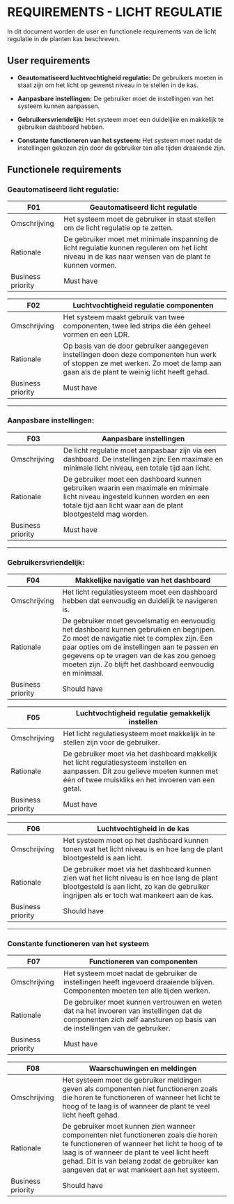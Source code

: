 # REQUIREMENTS - LICHT REGULATIE

In dit document worden de user en functionele requirements van de licht regulatie in de planten kas beschreven.

## User requirements
- **Geautomatiseerd luchtvochtigheid regulatie:** De gebruikers moeten in staat zijn om het licht op gewenst niveau in te stellen in de kas.

- **Aanpasbare instellingen:** De gebruiker moet de instellingen van het systeem kunnen aanpassen.

- **Gebruikersvriendelijk:** Het systeem moet een duidelijke en makkelijk te gebruiken dashboard hebben.

- **Constante functioneren van het systeem:** Het systeem moet nadat de instellingen gekozen zijn door de gebruiker ten alle tijden draaiende zijn.

## Functionele requirements
### **Geautomatiseerd licht regulatie:**
F01 | Geautomatiseerd licht regulatie
--- | ---
Omschrijving | Het systeem moet de gebruiker in staat stellen om de licht regulatie op te zetten.
Rationale | De gebruiker moet met minimale inspanning de licht regulatie kunnen reguleren om het licht niveau in de kas naar wensen van de plant te kunnen vormen.
Business priority | Must have

F02 | Luchtvochtigheid regulatie componenten
--- | ---
Omschrijving | Het systeem maakt gebruik van twee componenten, twee led strips die één geheel vormen en een LDR.
Rationale | Op basis van de door gebruiker aangegeven instellingen doen deze componenten hun werk of stoppen ze met werken. Zo moet de lamp aan gaan als de plant te weinig licht heeft gehad.
Business priority | Must have

--- 

### **Aanpasbare instellingen:**
F03 | Aanpasbare instellingen
--- | ---
Omschrijving | De licht regulatie moet aanpasbaar zijn via een dashboard. De instellingen zijn: Een maximale en minimale licht niveau, een totale tijd aan licht.
Rationale | De gebruiker moet een dashboard kunnen gebruiken waarin een maximale en minimale licht niveau ingesteld kunnen worden en een totale tijd aan licht waar aan de plant blootgesteld mag worden.
Business priority | Must have

---

### **Gebruikersvriendelijk:**
F04 | Makkelijke navigatie van het dashboard
--- | ---
Omschrijving | Het licht regulatiesysteem moet een dashboard hebben dat eenvoudig en duidelijk te navigeren is.
Rationale | De gebruiker moet gevoelsmatig en eenvoudig het dashboard kunnen gebruiken en begrijpen. Zo moet de navigatie niet te complex zijn. Een paar opties om de instellingen aan te passen en gegevens op te vragen van de kas zou genoeg moeten zijn. Zo blijft het dashboard eenvoudig en minimaal.
Business priority | Should have

F05 | Luchtvochtigheid regulatie gemakkelijk instellen
--- | ---
Omschrijving | Het licht regulatiesysteem moet makkelijk in te stellen zijn voor de gebruiker.
Rationale | De gebruiker moet via het dashboard makkelijk het licht regulatiesysteem instellen en aanpassen. Dit zou gelieve moeten kunnen met één of twee muiskliks en het invoeren van een getal.
Business priority | Must have

F06 | Luchtvochtigheid in de kas
--- | ---
Omschrijving | Het systeem moet op het dashboard kunnen tonen wat het licht niveau is en hoe lang de plant blootgesteld is aan licht.
Rationale | De gebruiker moet via het dashboard kunnen zien wat het licht niveau is en hoe lang de plant blootgesteld is aan licht, zo kan de gebruiker ingrijpen als er toch wat mankeert aan de kas.
Business priority | Should have

---

### **Constante functioneren van het systeem**

F07 | Functioneren van componenten
--- | ---
Omschrijving | Het systeem moet nadat de gebruiker de instellingen heeft ingevoerd draaiende blijven. Componenten moeten ten alle tijden werken.
Rationale | De gebruiker moet kunnen vertrouwen en weten dat na het invoeren van instellingen dat de componenten zich zelf aansturen op basis van de instellingen van de gebruiker.
Business priority | Must have

F08 | Waarschuwingen en meldingen
--- | ---
Omschrijving | Het systeem moet de gebruiker meldingen geven als componenten niet functioneren zoals die horen te functioneren of wanneer het licht te hoog of te laag is of wanneer de plant te veel licht heeft gehad.
Rationale | De gebruiker moet kunnen zien wanneer componenten niet functioneren zoals die horen te functioneren of wanneer het licht te hoog of te laag is of wanneer de plant te veel licht heeft gehad. Dit is van belang zodat de gebruiker kan aangeven dat er wat mankeert aan het systeem.
Business priority | Should have
